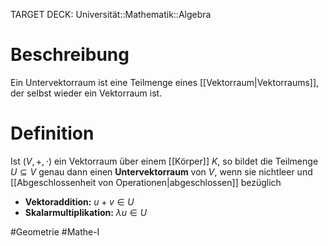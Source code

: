 TARGET DECK: Universität::Mathematik::Algebra

# Beschreibung
Ein Untervektorraum ist eine Teilmenge eines [[Vektorraum|Vektorraums]], der selbst wieder ein Vektorraum ist.

# Definition
Ist $(V, +, \cdot)$ ein Vektorraum über einem [[Körper]] $K$, so bildet die Teilmenge $U \subseteq V$ genau dann einen **Untervektorraum** von $V$, wenn sie nichtleer und [[Abgeschlossenheit von Operationen|abgeschlossen]] bezüglich
- **Vektoraddition:** $u+v \in U$
- **Skalarmultiplikation:** $\lambda u  \in U$










$\newcommand{\Q}{\mathbb Q}$
$\newcommand{\R}{\mathbb R}$
$\newcommand{\C}{\mathbb C}$
$\newcommand{\F}{\mathbb F}$
$\newcommand{\Z}{\mathbb Z}$
$\newcommand{\N}{\mathbb N}$
$\newcommand{\a}{\alpha}$

#Geometrie #Mathe-I 



